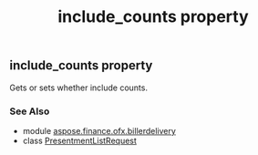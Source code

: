 ﻿---
title: include_counts property
second_title: Aspose.Finance for Python via .NET API References
description: 
type: docs
weight: 130
url: /python-net/aspose.finance.ofx.billerdelivery/presentmentlistrequest/include_counts/
is_root: false
---

## include_counts property


Gets or sets whether include counts.

### See Also
* module [aspose.finance.ofx.billerdelivery](../../)
* class [PresentmentListRequest](/finance/python-net/aspose.finance.ofx.billerdelivery/presentmentlistrequest)
